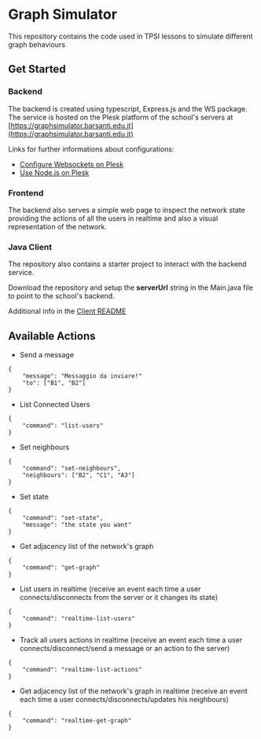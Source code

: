 # Graph Simulator

This repository contains the code used in TPSI lessons to simulate different graph behaviours

## Get Started

### Backend

The backend is created using typescript, Express.js and the WS package. The service is hosted on the Plesk platform of the school's servers at [https://graphsimulator.barsanti.edu.it](https://graphsimulator.barsanti.edu.it)

Links for further informations about configurations:

- [Configure Websockets on Plesk](https://www.plesk.com/kb/support/does-node-js-on-plesk-support-websockets-socket-io/)
- [Use Node.js on Plesk](https://www.plesk.com/blog/product-technology/node-js-plesk-onyx/)

### Frontend

The backend also serves a simple web page to inspect the network state providing the actions of all the users in realtime and also a visual representation of the network.

### Java Client

The repository also contains a starter project to interact with the backend service.

Download the repository and setup the <b>serverUrl</b> string in the Main.java file to point to the school's backend.

Additional info in the [Client README](./examples/WebsocketClientExample/README.md)

## Available Actions

- Send a message

```
{
    "message": "Messaggio da inviare!"
    "to": ["B1", "B2"]
}
```

- List Connected Users

```
{
    "command": "list-users"
}
```

- Set neighbours

```
{
    "command": "set-neighbours",
    "neighbours": ["B2", "C1", "A3"]
}
```

- Set state

```
{
    "command": "set-state",
    "message": "the state you want"
}
```

- Get adjacency list of the network's graph

```
{
    "command": "get-graph"
}
```

- List users in realtime (receive an event each time a user connects/disconnects from the server or it changes its state)

```
{
    "command": "realtime-list-users"
}
```

- Track all users actions in realtime (receive an event each time a user connects/disconnect/send a message or an action to the server)

```
{
    "command": "realtime-list-actions"
}
```

- Get adjacency list of the network's graph in realtime (receive an event each time a user connects/disconnects/updates his neighbours)

```
{
    "command": "realtime-get-graph"
}
```
